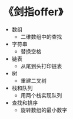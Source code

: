 # 《剑指offer》

- 数组
    - 二维数组中的查找
- 字符串
    - 替换空格
- 链表
    - 从尾到头打印链表
- 树
    - 重建二叉树
- 栈和队列
    - 用两个栈实现队列
- 查找和排序
    - 旋转数组的最小数字

    
